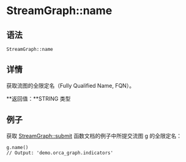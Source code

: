 # StreamGraph::name

## 语法

`StreamGraph::name`

## 详情

获取流图的全限定名（Fully Qualified Name, FQN）。

**返回值：**STRING 类型

## 例子

获取 [StreamGraph::submit](StreamGraph_submit.html) 函数文档的例子中所提交流图 g
的全限定名：

```
g.name()
// Output: 'demo.orca_graph.indicators'
```

